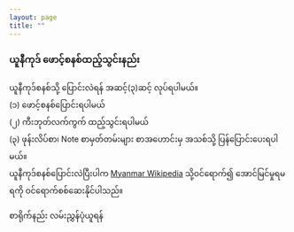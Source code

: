 ```yaml
---
layout: page
title: ""
---
```

### ယူနီကုဒ် ‌ဖောင့်စနစ်ထည့်သွင်းနည်း



ယူနီကုဒ်စနစ်သို့ ပြောင်းလဲရန် အဆင့်(၃)ဆင့် လုပ်ရပါမယ်။ <br/>
(၁) ဖောင့်စနစ်ပြောင်းရပါမယ် <br/>
(၂) ကီးဘုတ်လက်ကွက် ထည့်သွင်းရပါမယ် <br>
(၃) ဖုန်းလိပ်စာ၊ Note စာမှတ်တမ်းများ စာအဟောင်းမှ အသစ်သို့ ပြန်ပြောင်းပေးရပါမယ်။<br/>
ယူနီကုဒ်စနစ်ပြောင်းလဲပြီးပါက [Myanmar Wikipedia](https://my.wikipedia.org/wiki/%E1%80%97%E1%80%9F%E1%80%AD%E1%80%AF%E1%80%85%E1%80%AC%E1%80%99%E1%80%BB%E1%80%80%E1%80%BA%E1%80%94%E1%80%BE%E1%80%AC) သို့ဝင်ရောက်၍ အောင်မြင်မှုရမရကို ဝင်ရောက်စစ်ဆေးနိုင်ပါသည်။

စာရိုက်နည်း လမ်းညွှန်ပုံယူရန်

